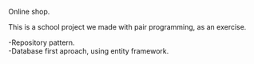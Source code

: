 Online shop.

This is a school project we made with pair programming, as an exercise.

-Repository pattern.    
-Database first aproach, using entity framework.
